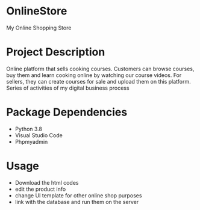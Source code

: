 # OnlineStore
My Online Shopping Store

# Project Description
Online platform that sells cooking courses. Customers can browse courses, buy them and learn cooking online by watching our course videos. For sellers, they can create courses for sale and upload them on this platform.
Series of activities of my digital business process

# Package Dependencies
* Python 3.8
* Visual Studio Code
* Phpmyadmin

# Usage
 - Download the html codes
 - edit the product info
 - change UI template for other online shop purposes
 - link with the database and run them on the server